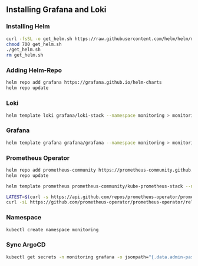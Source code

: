 ## Installing Grafana and Loki

### Installing Helm
```bash
curl -fsSL -o get_helm.sh https://raw.githubusercontent.com/helm/helm/main/scripts/get-helm-3
chmod 700 get_helm.sh
./get_helm.sh
rm get_helm.sh
```

### Adding Helm-Repo

```bash
helm repo add grafana https://grafana.github.io/helm-charts
helm repo update
```

### Loki

```bash
helm template loki grafana/loki-stack --namespace monitoring > monitoring/loki.yaml
```

### Grafana
```bash
helm template grafana grafana/grafana --namespace monitoring > monitoring/grafana.yaml
```

### Prometheus Operator
```bash
helm repo add prometheus-community https://prometheus-community.github.io/helm-charts
helm repo update

helm template prometheus prometheus-community/kube-prometheus-stack --namespace monitoring > monitoring/prometheus.yaml

LATEST=$(curl -s https://api.github.com/repos/prometheus-operator/prometheus-operator/releases/latest | jq -cr .tag_name)
curl -sL https://github.com/prometheus-operator/prometheus-operator/releases/download/${LATEST}/bundle.yaml | kubectl create -f -
```



### Namespace

```bash
kubectl create namespace monitoring
```



### Sync ArgoCD

```bash
kubectl get secrets -n monitoring grafana -o jsonpath="{.data.admin-password}" | base64 --decode ; echo
```
